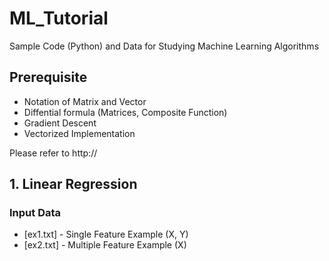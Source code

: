 # ML_Tutorial
Sample Code (Python) and Data for Studying Machine Learning Algorithms 


## Prerequisite 
- Notation of Matrix and Vector  
- Diffential formula (Matrices, Composite Function)
- Gradient Descent 
- Vectorized Implementation 

Please refer to http://

## 1. Linear Regression
### Input Data

* [ex1.txt] - Single Feature Example (X, Y)
* [ex2.txt] - Multiple Feature Example (X)


